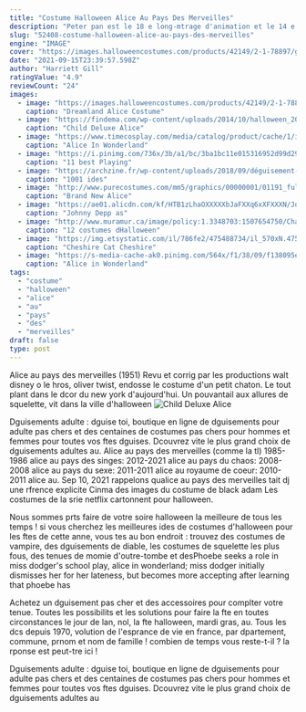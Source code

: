 ```yaml
---
title: "Costume Halloween Alice Au Pays Des Merveilles"
description: "Peter pan est le 18 e long-mtrage d'animation et le 14 e  classique d'animation  des studios disney.Sorti en france en 1953 sous le titre les aventures de peter pan [1], il est l'adaptation de la pice ponyme de j. M. Barrie cre en 1904.. Le film tente, comme alice au pays des merveilles"
slug: "52408-costume-halloween-alice-au-pays-des-merveilles"
engine: "IMAGE"
cover: "https://images.halloweencostumes.com/products/42149/2-1-78897/girls-dreamland-alice-costume.jpg"
date: "2021-09-15T23:39:57.598Z"
author: "Harriett Gill"
ratingValue: "4.9"
reviewCount: "24"
images:
  - image: "https://images.halloweencostumes.com/products/42149/2-1-78897/girls-dreamland-alice-costume.jpg"
    caption: "Dreamland Alice Costume"
  - image: "https://findema.com/wp-content/uploads/2014/10/halloween_20142537.jpg"
    caption: "Child Deluxe Alice"
  - image: "https://www.timecosplay.com/media/catalog/product/cache/1/image/482a4d5feb832920b5252d58490457a3/a/l/alice_in_wonderland_cosplay_tim_burton_blue_dress_halloween_costume01.jpg"
    caption: "Alice In Wonderland"
  - image: "https://i.pinimg.com/736x/3b/a1/bc/3ba1bc11e015316952d99d296e2ad2b5--card-costume-playing-cards.jpg"
    caption: "11 best Playing"
  - image: "https://archzine.fr/wp-content/uploads/2018/09/déguisement-halloween-couple-valise-vintage-curry-robe-aux-manches-longues-et-col-claudine-chaussettes-longues-chapeau-femme-rouge.jpg"
    caption: "1001 ides"
  - image: "http://www.purecostumes.com/mm5/graphics/00000001/01191_full_1.jpg"
    caption: "Brand New Alice"
  - image: "https://ae01.alicdn.com/kf/HTB1zLhaOXXXXXbJaFXXq6xXFXXXN/Johnny-Depp-as-Mad-Hatter-Outfit-Alice-In-Wonderland-Jacket-Pants-Tie-Halloween-Cosplay-Costume-For.jpg"
    caption: "Johnny Depp as"
  - image: "http://www.muramur.ca/image/policy:1.3348703:1507654750/Chapelier-fou-Alice-au-pays-des-merveilles.jpg?$p=f8b5ca7"
    caption: "12 costumes dHalloween"
  - image: "https://img.etsystatic.com/il/786fe2/475488734/il_570xN.475488734_7a9c.jpg?version=1"
    caption: "Cheshire Cat Cheshire"
  - image: "https://s-media-cache-ak0.pinimg.com/564x/f1/38/09/f138095effd0b16f49567c4a73417842.jpg"
    caption: "Alice in Wonderland"
tags:
  - "costume"
  - "halloween"
  - "alice"
  - "au"
  - "pays"
  - "des"
  - "merveilles"
draft: false
type: post
---
```


Alice au pays des merveilles (1951)  Revu et corrig par les productions walt disney o le hros, oliver twist, endosse le costume d'un petit chaton. Le tout plant dans le dcor du new york d'aujourd'hui. Un pouvantail aux allures de squelette, vit dans la ville d'halloween
![Child Deluxe Alice](https://findema.com/wp-content/uploads/2014/10/halloween_20142537.jpg "Child Deluxe Alice")

Dguisements adulte : dguise toi, boutique en ligne de dguisements pour adulte pas chers et des centaines de costumes pas chers pour hommes et femmes pour toutes vos ftes dguises. Dcouvrez vite le plus grand choix de dguisements adultes au. Alice au pays des merveilles (comme  la tl) 1985-1986 alice au pays des singes: 2012-2021 alice au pays du chaos: 2008-2008 alice au pays du sexe: 2011-2011 alice au royaume de coeur: 2010-2011 alice au. Sep 10, 2021 rappelons qualice au pays des merveilles tait dj une rfrence explicite  Cinma des images du costume de black adam Les costumes de la srie netflix cartonnent pour halloween.
<!--inArticleAds-->

<!--galleryOne-->

Nous sommes prts  faire de votre soire halloween la meilleure de tous les temps ! si vous cherchez les meilleures ides de costumes d'halloween pour les ftes de cette anne, vous tes au bon endroit : trouvez des costumes de vampire, des dguisements de diable, les costumes de squelette les plus fous, des tenues de momie d'outre-tombe et desPhoebe seeks a role in miss dodger's school play, alice in wonderland; miss dodger initially dismisses her for her lateness, but becomes more accepting after learning that phoebe has
<!--inArticleAds-->

<!--galleryTwo-->

Achetez un dguisement pas cher et des accessoires pour complter votre tenue. Toutes les possibilits et les solutions pour faire la fte en toutes circonstances le jour de lan,  nol,  la fte halloween,  mardi gras, au. Tous les dcs depuis 1970, volution de l'esprance de vie en france, par dpartement, commune, prnom et nom de famille ! combien de temps vous reste-t-il ? la rponse est peut-tre ici !
<!--galleryThree-->

Dguisements adulte : dguise toi, boutique en ligne de dguisements pour adulte pas chers et des centaines de costumes pas chers pour hommes et femmes pour toutes vos ftes dguises. Dcouvrez vite le plus grand choix de dguisements adultes au